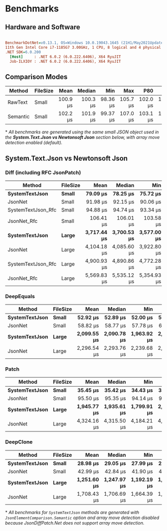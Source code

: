 # Benchmarks

## Hardware and Software

``` ini

BenchmarkDotNet=v0.13.1, OS=Windows 10.0.19043.1645 (21H1/May2021Update)
11th Gen Intel Core i7-1185G7 3.00GHz, 1 CPU, 8 logical and 4 physical cores
.NET SDK=6.0.200
  [Host]     : .NET 6.0.2 (6.0.222.6406), X64 RyuJIT
  Job-ILXIOY : .NET 6.0.2 (6.0.222.6406), X64 RyuJIT


```

## Comparison Modes

|   Method | FileSize |     Mean |   Median |      Min |      Max |      P80 |      P95 | Allocated |
|--------- |--------- |---------:|---------:|---------:|---------:|---------:|---------:|----------:|
|  RawText |    Small | 100.9 μs | 100.3 μs | 98.36 μs | 105.7 μs | 102.0 μs | 104.9 μs |     77 KB |
| Semantic |    Small | 102.2 μs | 101.9 μs | 99.37 μs | 107.0 μs | 103.1 μs | 105.6 μs |     76 KB |

\* _All benchmarks are generated using the same small JSON object used in the **System.Text.Json vs Newtonsoft Json** section below, with array move detection enabled (default)._

## System.Text.Json vs Newtonsoft Json

### Diff (including RFC JsonPatch)

|             Method | FileSize |        Mean |      Median |         Min |         Max |         P80 |         P95 | Allocated |
|------------------- |--------- |------------:|------------:|------------:|------------:|------------:|------------:|----------:|
|     **SystemTextJson** |    **Small** |    **79.09 μs** |    **78.25 μs** |    **75.72 μs** |    **84.89 μs** |    **81.91 μs** |    **84.16 μs** |     **66 KB** |
|            JsonNet |    Small |    91.98 μs |    92.15 μs |    90.06 μs |    94.50 μs |    92.77 μs |    93.78 μs |    132 KB |
| SystemTextJson_Rfc |    Small |    94.88 μs |    94.74 μs |    93.34 μs |    97.80 μs |    95.69 μs |    96.86 μs |     87 KB |
|        JsonNet_Rfc |    Small |   106.41 μs |   106.01 μs |   103.58 μs |   110.69 μs |   107.38 μs |   109.75 μs |    150 KB |
|     **SystemTextJson** |    **Large** | **3,717.44 μs** | **3,700.53 μs** | **3,577.00 μs** | **3,913.15 μs** | **3,766.22 μs** | **3,901.23 μs** |  **3,258 KB** |
|            JsonNet |    Large | 4,104.18 μs | 4,085.60 μs | 3,922.80 μs | 4,343.10 μs | 4,199.56 μs | 4,273.98 μs |  4,386 KB |
| SystemTextJson_Rfc |    Large | 4,900.93 μs | 4,890.86 μs | 4,772.28 μs | 5,128.16 μs | 4,958.30 μs | 5,021.94 μs |  4,561 KB |
|        JsonNet_Rfc |    Large | 5,569.83 μs | 5,535.12 μs | 5,354.93 μs | 5,976.46 μs | 5,682.46 μs | 5,822.63 μs |  6,147 KB |

### DeepEquals

|         Method | FileSize |        Mean |      Median |         Min |         Max |         P80 |         P95 | Allocated |
|--------------- |--------- |------------:|------------:|------------:|------------:|------------:|------------:|----------:|
| **SystemTextJson** |    **Small** |    **52.92 μs** |    **52.89 μs** |    **52.00 μs** |    **54.46 μs** |    **53.31 μs** |    **53.90 μs** |     **39 KB** |
|        JsonNet |    Small |    58.82 μs |    58.77 μs |    57.78 μs |    60.41 μs |    59.16 μs |    59.74 μs |     91 KB |
| **SystemTextJson** |    **Large** | **2,099.55 μs** | **2,090.78 μs** | **1,963.92 μs** | **2,302.56 μs** | **2,161.80 μs** | **2,223.10 μs** |  **1,631 KB** |
|        JsonNet |    Large | 2,296.54 μs | 2,293.76 μs | 2,239.68 μs | 2,393.52 μs | 2,323.09 μs | 2,378.88 μs |  2,426 KB |

### Patch

|         Method | FileSize |        Mean |      Median |         Min |         Max |         P80 |         P95 | Allocated |
|--------------- |--------- |------------:|------------:|------------:|------------:|------------:|------------:|----------:|
| **SystemTextJson** |    **Small** |    **35.45 μs** |    **35.42 μs** |    **34.43 μs** |    **36.97 μs** |    **35.86 μs** |    **36.52 μs** |     **35 KB** |
|        JsonNet |    Small |    95.50 μs |    95.35 μs |    94.14 μs |    97.36 μs |    96.28 μs |    96.70 μs |    162 KB |
| **SystemTextJson** |    **Large** | **1,945.77 μs** | **1,935.61 μs** | **1,799.91 μs** | **2,203.39 μs** | **2,047.02 μs** | **2,093.61 μs** |  **1,732 KB** |
|        JsonNet |    Large | 4,324.16 μs | 4,315.50 μs | 4,184.21 μs | 4,506.67 μs | 4,378.94 μs | 4,433.86 μs |  5,088 KB |

### DeepClone

|         Method | FileSize |        Mean |      Median |         Min |         Max |         P80 |         P95 | Allocated |
|--------------- |--------- |------------:|------------:|------------:|------------:|------------:|------------:|----------:|
| **SystemTextJson** |    **Small** |    **28.98 μs** |    **29.05 μs** |    **27.99 μs** |    **29.53 μs** |    **29.29 μs** |    **29.42 μs** |     **40 KB** |
|        JsonNet |    Small |    42.99 μs |    42.84 μs |    41.90 μs |    45.02 μs |    43.41 μs |    44.70 μs |     70 KB |
| **SystemTextJson** |    **Large** | **1,251.60 μs** | **1,247.97 μs** | **1,192.19 μs** | **1,323.97 μs** | **1,276.05 μs** | **1,310.40 μs** |  **1,675 KB** |
|        JsonNet |    Large | 1,708.43 μs | 1,706.69 μs | 1,664.39 μs | 1,783.04 μs | 1,731.47 μs | 1,759.00 μs |  2,128 KB |

\* _All benchmarks for `SystemTextJson` methods are generated with `JsonElementComparison.Semantic` option and array move detection disabled because JsonDiffPatch.Net does not support array move detection._